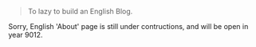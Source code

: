

> To lazy to build an English Blog.


Sorry, English 'About' page is still under contructions, and will be open in year 9012.


